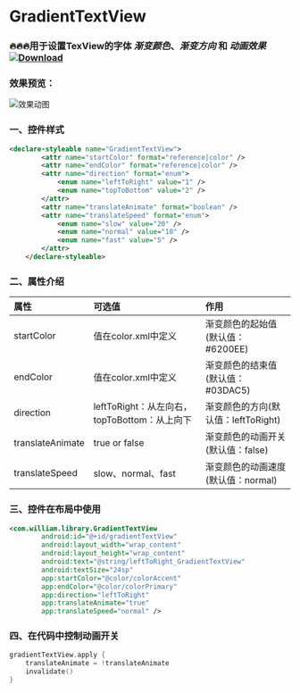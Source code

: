 # GradientTextView

### 🔥🔥🔥用于设置TexView的字体 *渐变颜色*、*渐变方向* 和 *动画效果*[ ![Download](https://api.bintray.com/packages/williamyang/maven/gradienttext/images/download.svg?version=1.0.0) ](https://bintray.com/williamyang/maven/gradienttext/1.0.0/link)

### 效果预览：

![效果动图](image/resource.gif)


### 一、控件样式

```xml
<declare-styleable name="GradientTextView">
        <attr name="startColor" format="reference|color" />
        <attr name="endColor" format="reference|color" />
        <attr name="direction" format="enum">
            <enum name="leftToRight" value="1" />
            <enum name="topToBottom" value="2" />
        </attr>
        <attr name="translateAnimate" format="boolean" />
        <attr name="translateSpeed" format="enum">
            <enum name="slow" value="20" />
            <enum name="normal" value="10" />
            <enum name="fast" value="5" />
        </attr>
    </declare-styleable>
```

### 二、属性介绍

| 属性              | 可选值                                    | 作用                            |
|:-----------------|:-----------------------------------------|:-------------------------------|
| startColor       | 值在color.xml中定义                        | 渐变颜色的起始值(默认值：#6200EE)   |
| endColor         | 值在color.xml中定义                        | 渐变颜色的结束值(默认值：#03DAC5)   |
| direction        | leftToRight：从左向右，topToBottom：从上向下 | 渐变颜色的方向(默认值：leftToRight) |
| translateAnimate | true or false                            | 渐变颜色的动画开关(默认值：false)   |
| translateSpeed   | slow、normal、fast                       | 渐变颜色的动画速度(默认值：normal)   |

### 三、控件在布局中使用

```xml
<com.william.library.GradientTextView
        android:id="@+id/gradientTextView"
        android:layout_width="wrap_content"
        android:layout_height="wrap_content"
        android:text="@string/leftToRight_GradientTextView"
        android:textSize="24sp"
        app:startColor="@color/colorAccent"
        app:endColor="@color/colorPrimary"
        app:direction="leftToRight"
        app:translateAnimate="true"
        app:translateSpeed="normal" />
```

### 四、在代码中控制动画开关

```kotlin
gradientTextView.apply {
    translateAnimate = !translateAnimate
    invalidate()
}
```

